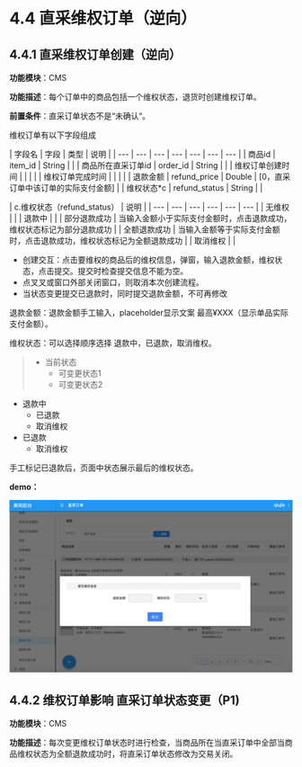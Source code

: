 # 4.4 直采维权订单（逆向）

## 4.4.1 直采维权订单创建（逆向）

**功能模块**：CMS

**功能描述**：每个订单中的商品包括一个维权状态，退货时创建维权订单。

**前置条件**：直采订单状态不是“未确认“。

维权订单有以下字段组成

| 字段名 | 字段 | 类型 | 说明 |
| --- | --- | --- | --- | --- | --- | --- |
| 商品id | item\_id | String |  |
| 商品所在直采订单id | order\_id | String |  |
| 维权订单创建时间 |  |  |  |
| 维权订单完成时间 |  |  |  |
| 退款金额 | refund\_price | Double | \[0，直采订单中该订单的实际支付金额\] |
| 维权状态\*c | refund\_status | String |  |

| c.维权状态（refund\_status） | 说明 |
| --- | --- | --- | --- | --- | --- |
| 无维权 |  |
| 退款中 |  |
| 部分退款成功 | 当输入金额小于实际支付金额时，点击退款成功，维权状态标记为部分退款成功 |
| 全额退款成功 | 当输入金额等于实际支付金额时，点击退款成功，维权状态标记为全额退款成功 |
| 取消维权 |  |

* 创建交互：点击要维权的商品后的维权信息，弹窗，输入退款金额，维权状态，点击提交。提交时检查提交信息不能为空。
* 点叉叉或窗口外部关闭窗口，则取消本次创建流程。
* 当状态变更提交已退款时，同时提交退款金额，不可再修改

 

退款金额：退款金额手工输入，placeholder显示文案 最高¥XXX（显示单品实际支付金额）。 

维权状态：可以选择顺序选择 退款中，已退款，取消维权。

> * 当前状态
>   * 可变更状态1
>   * 可变更状态2

* 退款中
  * 已退款
  * 取消维权
* 已退款
  * 取消维权

手工标记已退款后，页面中状态展示最后的维权状态。



**demo：** 

![](../.gitbook/assets/zhi-cai-ding-dan-6.png)



## 4.4.2 维权订单影响 直采订单状态变更（P1\)

**功能模块**：CMS

**功能描述**：每次变更维权订单状态时进行检查，当商品所在当直采订单中全部当商品维权状态为全额退款成功时，将直采订单状态修改为交易关闭。



